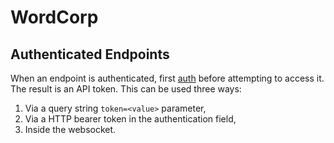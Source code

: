 # WordCorp

## Authenticated Endpoints

When an endpoint is authenticated, first [auth](auth.md) before attempting to
access it. The result is an API token. This can be used three ways:

 1. Via a query string `token=<value>` parameter,
 2. Via a HTTP bearer token in the authentication field,
 3. Inside the websocket.
